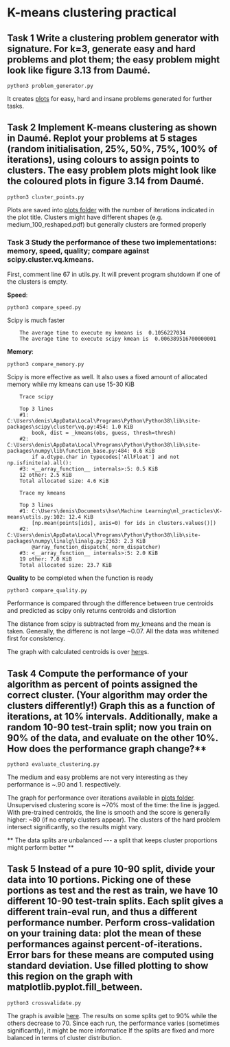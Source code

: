 # K-means clustering practical

## Task 1 Write a clustering problem generator with signature. For k=3, generate easy and hard problems and plot them; the easy problem might look like figure 3.13 from Daumé.

```python3
python3 problem_generator.py
```

It creates [plots](plots/) for easy, hard and insane problems generated for further tasks.

## Task 2 Implement K-means clustering as shown in Daumé. Replot your problems at 5 stages (random initialisation, 25%, 50%, 75%, 100% of iterations), using colours to assign points to clusters. The easy problem plots might look like the coloured plots in figure 3.14 from Daumé.

```python3
python3 cluster_points.py
```

Plots are saved into [plots folder](plots/) with the number of iterations indicated in the plot title. Clusters might have different shapes (e.g. medium_100_reshaped.pdf) but generally clusters are formed properly

### Task 3 Study the performance of these two implementations: memory, speed, quality; compare against scipy.cluster.vq.kmeans.

First, comment line 67 in utils.py. It will prevent program shutdown if one of the clusters is empty.

**Speed**:
```python3
python3 compare_speed.py
```

Scipy is much faster

```
    The average time to execute my kmeans is  0.1056227034
    The average time to execute scipy kmean is  0.006389516700000001
```

**Memory**:
```python3
python3 compare_memory.py
```

Scipy is more effective as well. It also uses a fixed amount of allocated memory while my kmeans can use 15-30 KiB

```
    Trace scipy

    Top 3 lines
    #1: C:\Users\denis\AppData\Local\Programs\Python\Python38\lib\site-packages\scipy\cluster\vq.py:454: 1.0 KiB
        book, dist = _kmeans(obs, guess, thresh=thresh)
    #2: C:\Users\denis\AppData\Local\Programs\Python\Python38\lib\site-packages\numpy\lib\function_base.py:484: 0.6 KiB
        if a.dtype.char in typecodes['AllFloat'] and not np.isfinite(a).all():
    #3: <__array_function__ internals>:5: 0.5 KiB
    12 other: 2.5 KiB
    Total allocated size: 4.6 KiB

    Trace my kmeans

    Top 3 lines
    #1: C:\Users\denis\Documents\hse\Machine Learning\ml_practicles\K-means\utils.py:102: 12.4 KiB
        [np.mean(points[ids], axis=0) for ids in clusters.values()])
    #2: C:\Users\denis\AppData\Local\Programs\Python\Python38\lib\site-packages\numpy\linalg\linalg.py:2363: 2.3 KiB
        @array_function_dispatch(_norm_dispatcher)
    #3: <__array_function__ internals>:5: 2.0 KiB
    19 other: 7.0 KiB
    Total allocated size: 23.7 KiB
```

**Quality** to be completed when the function is ready
```python3
python3 compare_quality.py
```

Performance is compared through the difference between true centroids and predicted as scipy only returns centroids and distortion

The distance from scipy is subtracted from my_kmeans and the mean is taken. Generally, the differenc is not large ~0.07. All the data was whitened first for consistency.

The graph with calculated centroids is over [here](plots/my_vs_scipy_quality.pdf)s.

## Task 4 Compute the performance of your algorithm as percent of points assigned the correct cluster. (Your algorithm may order the clusters differently!) Graph this as a function of iterations, at 10% intervals. Additionally, make a random 10-90 test-train split; now you train on 90% of the data, and evaluate on the other 10%. How does the performance graph change?**

```python3
python3 evaluate_clustering.py
```

The medium and easy problems are not very interesting as they performance is ~.90 and 1. respectively.

The graph for performance over iterations available in [plots folder](plots/iterations.pdf). Unsupervised clustering score is ~70% most of the time: the line is jagged. With pre-trained centroids, the line is smooth and the score is generally higher: ~80 (if no empty clusters appear). The clusters of the hard problem intersect significantly, so the results might vary.

** The data splits are unbalanced --- a split that keeps cluster proportions might perform better **

## Task 5 Instead of a pure 10-90 split, divide your data into 10 portions. Picking one of these portions as test and the rest as train, we have 10 different 10-90 test-train splits. Each split gives a different train-eval run, and thus a different performance number. Perform cross-validation on your training data: plot the mean of these performances against percent-of-iterations. Error bars for these means are computed using standard deviation. Use filled plotting to show this region on the graph with matplotlib.pyplot.fill_between.


```python3
python3 crossvalidate.py
```

The graph is avaible [here](plots/batches.pdf). The results on some splits get to 90% while the others decrease to 70. Since each run, the performance varies (sometimes significantly), it might be more informatice If the splits are fixed and more balanced in terms of cluster distribution.
